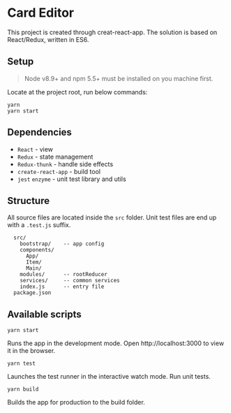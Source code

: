 # Card Editor

This project is created through creat-react-app. The solution is based on React/Redux, written in ES6.

## Setup

> Node v8.9+ and npm 5.5+ must be installed on you machine first.

Locate at the project root, run below commands:

```
yarn
yarn start
```

## Dependencies

* `React` - view
* `Redux` - state management
* `Redux-thunk` - handle side effects
* `create-react-app` - build tool
* `jest` `enzyme` - unit test library and utils

## Structure

All source files are located inside the `src` folder. Unit test files are end up with a `.test.js` suffix.

```
  src/
    bootstrap/    -- app config
    components/   
      App/
      Item/
      Main/
    modules/      -- rootReducer
    services/     -- common services
    index.js      -- entry file
  package.json
```

## Available scripts

`yarn start`

Runs the app in the development mode.
Open http://localhost:3000 to view it in the browser.

`yarn test`

Launches the test runner in the interactive watch mode. Run unit tests.

`yarn build`

Builds the app for production to the build folder.
